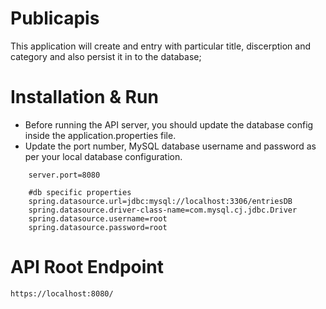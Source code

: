 # Publicapis
This application will create and entry with particular title, discerption and category and also persist it in to the database;

# Installation & Run

- Before running the API server, you should update the database config inside the application.properties file.
- Update the port number, MySQL database username and password as per your local database configuration.

```
    server.port=8080

    #db specific properties
    spring.datasource.url=jdbc:mysql://localhost:3306/entriesDB
    spring.datasource.driver-class-name=com.mysql.cj.jdbc.Driver
    spring.datasource.username=root
    spring.datasource.password=root
```

# API Root Endpoint
```
https://localhost:8080/
```
